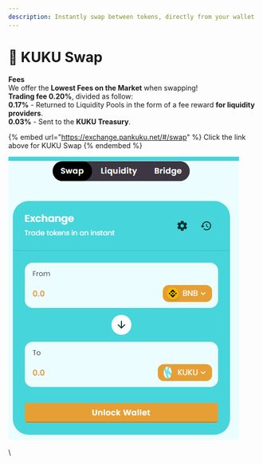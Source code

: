 ```yaml
---
description: Instantly swap between tokens, directly from your wallet
---
```


# 🔄 KUKU Swap

**Fees**\
We offer the **Lowest Fees on the Market** when swapping!\
**Trading fee 0.20%**, divided as follow:\
**0.17%**  - Returned to Liquidity Pools in the form of a fee reward **for liquidity providers**.\
**0.03%** - Sent to the **KUKU Treasury**.

{% embed url="https://exchange.pankuku.net/#/swap" %}
Click the link above for KUKU Swap
{% endembed %}

![Instantly trade between tokens for the lowest fees on the market](../../.gitbook/assets/kukuswap.png)

\
